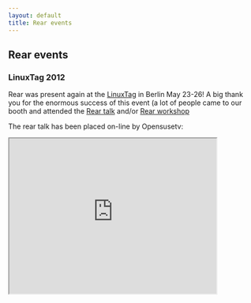 ```yaml
---
layout: default
title: Rear events
---
```


## Rear events

### LinuxTag 2012
Rear was present again at the [LinuxTag](http://linuxtag.org)
in Berlin May 23-26! A big thank you for the enormous success of this event
(a lot of people came to our booth and attended the
[Rear talk](http://www.linuxtag.org/2012/en/program/program/vortragsdetails.html?no_cache=1&talkid=195)
and/or [Rear workshop](http://www.linuxtag.org/2012/de/program/workshops/workshops/vortragsdetails.html?talkid=701)

The rear talk has been placed on-line by Opensusetv:
<iframe width="420" height="315" src="http://www.youtube.com/embed/jUfFzFU-SWY"><p>Rear presentation</iframe>